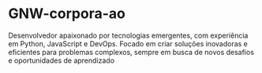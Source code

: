 # GNW-corpora-ao
Desenvolvedor apaixonado por tecnologias emergentes, com experiência em Python, JavaScript e DevOps. Focado em criar soluções inovadoras e eficientes para problemas complexos, sempre em busca de novos desafios e oportunidades de aprendizado
